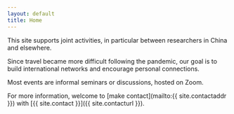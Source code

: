 ```yaml
---
layout: default
title: Home
---
```


This site supports joint activities, in particular between researchers in China and elsewhere.

Since travel became more difficult following the pandemic, our goal is to build international networks and encourage personal connections.

Most events are informal seminars or discussions, hosted on Zoom.

For more information, welcome to [make contact](mailto:{{ site.contactaddr }}) with [{{ site.contact }}]({{ site.contacturl }}).
